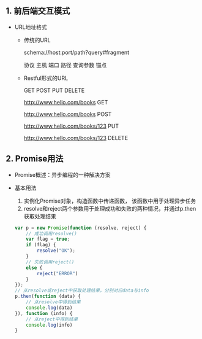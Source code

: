 ## 1. 前后端交互模式

- URL地址格式

  - 传统的URL

    schema://host:port/path?query#fragment

    协议 主机 端口 路径 查询参数 锚点

  - Restful形式的URL

    GET POST PUT DELETE

    http://www.hello.com/books  GET

    http://www.hello.com/books  POST

    http://www.hello.com/books/123  PUT  

    http://www.hello.com/books/123  DELETE

## 2. Promise用法

- Promise概述：异步编程的一种解决方案

- 基本用法

  1. 实例化Promise对象，构造函数中传递函数， 该函数中用于处理异步任务
  2. resolve和reject两个参数用于处理成功和失败的两种情况，并通过p.then获取处理结果

  ```js
  var p = new Promise(function (resolve, reject) {
      // 成功调用resolve()
      var flag = true;
      if (flag) {
          resolve("OK");
      }
      // 失败调用reject()
      else {
          reject("ERROR")
      }
  });
  // 从resolve或reject中获取处理结果，分别对应data与info
  p.then(function (data) {
      // 从resolve中得到结果
      console.log(data)
  }), function (info) {
      // 从reject中得到结果
      console.log(info)
  }
  ```

  































